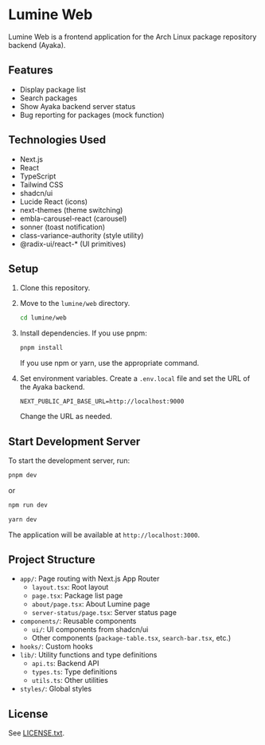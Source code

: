 
# Lumine Web

Lumine Web is a frontend application for the Arch Linux package repository backend
(Ayaka).

## Features

- Display package list
- Search packages
- Show Ayaka backend server status
- Bug reporting for packages (mock function)

## Technologies Used

- Next.js
- React
- TypeScript
- Tailwind CSS
- shadcn/ui
- Lucide React (icons)
- next-themes (theme switching)
- embla-carousel-react (carousel)
- sonner (toast notification)
- class-variance-authority (style utility)
- @radix-ui/react-* (UI primitives)

## Setup

1. Clone this repository.
2. Move to the `lumine/web` directory.

    ```bash
    cd lumine/web
    ```

3. Install dependencies. If you use pnpm:

    ```bash
    pnpm install
    ```

    If you use npm or yarn, use the appropriate command.
4. Set environment variables. Create a `.env.local` file and set the URL of the
Ayaka backend.

    ```env
    NEXT_PUBLIC_API_BASE_URL=http://localhost:9000
    ```

    Change the URL as needed.

## Start Development Server

To start the development server, run:

```bash
pnpm dev
```

or

```bash
npm run dev
```

```bash
yarn dev
```

The application will be available at `http://localhost:3000`.

## Project Structure

- `app/`: Page routing with Next.js App Router
  - `layout.tsx`: Root layout
  - `page.tsx`: Package list page
  - `about/page.tsx`: About Lumine page
  - `server-status/page.tsx`: Server status page
- `components/`: Reusable components
  - `ui/`: UI components from shadcn/ui
  - Other components (`package-table.tsx`, `search-bar.tsx`, etc.)
- `hooks/`: Custom hooks
- `lib/`: Utility functions and type definitions
  - `api.ts`: Backend API
  - `types.ts`: Type definitions
  - `utils.ts`: Other utilities
- `styles/`: Global styles

## License

See [LICENSE.txt](https://github.com/Hayao0819/Kamisato/blob/main/LICENSE.txt).
